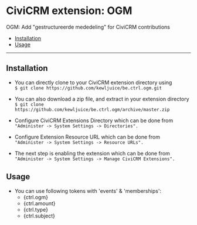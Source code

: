 # CiviCRM extension: OGM

OGM: Add "gestructureerde mededeling" for CiviCRM contributions
- [Installation](#installation)
- [Usage](#usage)

***

## Installation

- You can directly clone to your CiviCRM extension directory using<br>
```$ git clone https://github.com/kewljuice/be.ctrl.ogm.git```

- You can also download a zip file, and extract in your extension directory<br>
```$ git clone https://github.com/kewljuice/be.ctrl.ogm/archive/master.zip```

- Configure CiviCRM Extensions Directory which can be done from<br>
```"Administer -> System Settings -> Directories".```

- Configure Extension Resource URL which can be done from<br>
```"Administer -> System Settings -> Resource URLs".```

- The next step is enabling the extension which can be done from<br> 
```"Administer -> System Settings -> Manage CiviCRM Extensions".```

## Usage

- You can use following tokens with 'events' & 'memberships':
    - {ctrl.ogm}
    - {ctrl.amount}
    - {ctrl.type}
    - {ctrl.subject}
